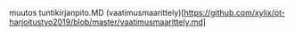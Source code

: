muutos
tuntikirjanpito.MD
(vaatimusmaarittely)[https://github.com/xylix/ot-harjoitustyo2019/blob/master/vaatimusmaarittely.md]
